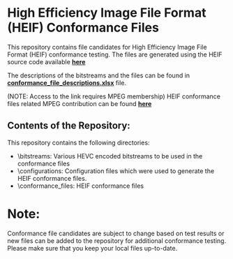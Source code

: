 # High Efficiency Image File Format (HEIF) Conformance Files
This repository contains file candidates for High Efficiency Image File Format (HEIF) conformance testing. The files are generated using the HEIF source code available **[here](https://github.com/nokiatech/heif)**

The descriptions of the bitstreams and the files can be found in **[conformance_file_descriptions.xlsx](https://github.com/nokiatech/heif_conformance/blob/master/conformance_file_descriptions.xlsx)** file.

(NOTE: Access to the link requires MPEG membership) HEIF conformance files related MPEG contribution can be found **[here](http://phenix.int-evry.fr/mpeg/doc_end_user/current_document.php?id=54404&id_meeting=166)**

## Contents of the Repository:
This repository contains the following directories:
* \bitstreams: Various HEVC encoded bitstreams to be used in the conformance files
* \configurations: Configuration files which were used to generate the HEIF conformance files.
* \conformance_files: HEIF conformance files 

# Note: 
Conformance file candidates are subject to change based on test results or new files can be added to the repository for additional conformance testing. Please make sure that you keep your local files up-to-date.

